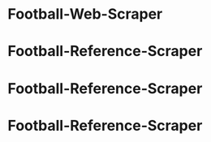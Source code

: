 # Football-Web-Scraper
# Football-Reference-Scraper
# Football-Reference-Scraper
# Football-Reference-Scraper
